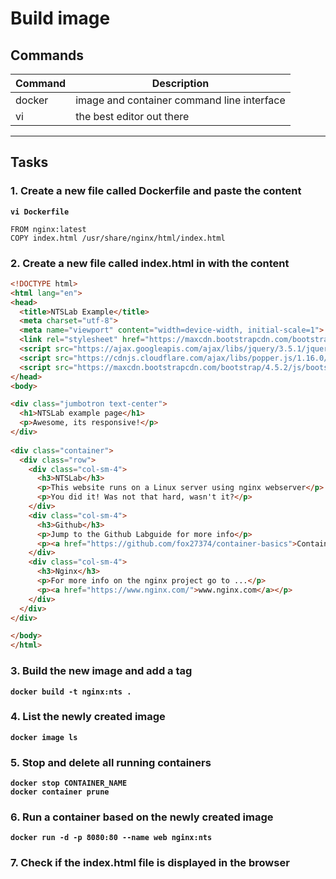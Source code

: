 # Build image
## Commands
| Command | Description |
| --- | --- |
| docker | image and container command line interface |
| vi | the best editor out there |
---

## Tasks
### 1. Create a new file called Dockerfile and paste the content
**`vi Dockerfile`**  
```
FROM nginx:latest
COPY index.html /usr/share/nginx/html/index.html
```

### 2. Create a new file called **index.html** in with the content
```html
<!DOCTYPE html>
<html lang="en">
<head>
  <title>NTSLab Example</title>
  <meta charset="utf-8">
  <meta name="viewport" content="width=device-width, initial-scale=1">
  <link rel="stylesheet" href="https://maxcdn.bootstrapcdn.com/bootstrap/4.5.2/css/bootstrap.min.css">
  <script src="https://ajax.googleapis.com/ajax/libs/jquery/3.5.1/jquery.min.js"></script>
  <script src="https://cdnjs.cloudflare.com/ajax/libs/popper.js/1.16.0/umd/popper.min.js"></script>
  <script src="https://maxcdn.bootstrapcdn.com/bootstrap/4.5.2/js/bootstrap.min.js"></script>
</head>
<body>

<div class="jumbotron text-center">
  <h1>NTSLab example page</h1>
  <p>Awesome, its responsive!</p> 
</div>
  
<div class="container">
  <div class="row">
    <div class="col-sm-4">
      <h3>NTSLab</h3>
      <p>This website runs on a Linux server using nginx webserver</p>
      <p>You did it! Was not that hard, wasn't it?</p>
    </div>
    <div class="col-sm-4">
      <h3>Github</h3>
      <p>Jump to the Github Labguide for more info</p>
      <p><a href="https://github.com/fox27374/container-basics">Container Basics</a></p>
    </div>
    <div class="col-sm-4">
      <h3>Nginx</h3>        
      <p>For more info on the nginx project go to ...</p>
      <p><a href="https://www.nginx.com/">www.nginx.com</a></p>
    </div>
  </div>
</div>

</body>
</html>
```

### 3. Build the new image and add a tag
**`docker build -t nginx:nts .`**

### 4. List the newly created image 
**`docker image ls`**

### 5. Stop and delete all running containers
**`docker stop CONTAINER_NAME`**\
**`docker container prune`**

### 6. Run a container based on the newly created image
**`docker run -d -p 8080:80 --name web nginx:nts`**

### 7. Check if the index.html file is displayed in the browser 
